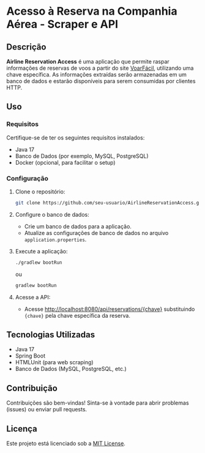 # Acesso à Reserva na Companhia Aérea - Scraper e API

## Descrição

**Airline Reservation Access** é uma aplicação que permite raspar informações de reservas de voos a partir do site [VoarFácil](https://voarfacil.net/view/eticket/), utilizando uma chave específica. As informações extraídas serão armazenadas em um banco de dados e estarão disponíveis para serem consumidas por clientes HTTP.

## Uso

### Requisitos

Certifique-se de ter os seguintes requisitos instalados:

- Java 17
- Banco de Dados (por exemplo, MySQL, PostgreSQL)
- Docker (opcional, para facilitar o setup)

### Configuração

1. Clone o repositório:

   ```bash
   git clone https://github.com/seu-usuario/AirlineReservationAccess.git
   ```

2. Configure o banco de dados:

   - Crie um banco de dados para a aplicação.
   - Atualize as configurações de banco de dados no arquivo `application.properties`.

3. Execute a aplicação:

   ```bash
   ./gradlew bootRun
   ```

   ou

   ```bash
   gradlew bootRun
   ```

4. Acesse a API:

   - Acesse [http://localhost:8080/api/reservations/{chave}](http://localhost:8080/api/reservations/{chave})
     substituindo `{chave}` pela chave específica da reserva.

## Tecnologias Utilizadas

- Java 17
- Spring Boot
- HTMLUnit (para web scraping)
- Banco de Dados (MySQL, PostgreSQL, etc.)

## Contribuição

Contribuições são bem-vindas! Sinta-se à vontade para abrir problemas (issues) ou enviar pull requests.

## Licença

Este projeto está licenciado sob a [MIT License](LICENSE).
